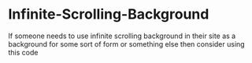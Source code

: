 # Infinite-Scrolling-Background
If someone needs to use infinite scrolling background in their site as a background for some sort of form or something else then consider using this code
